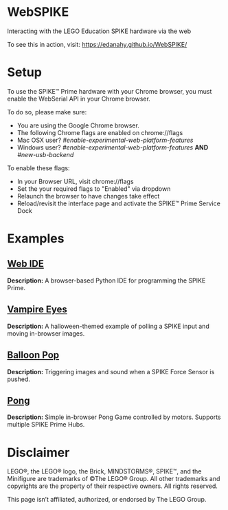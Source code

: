 # WebSPIKE
Interacting with the LEGO Education SPIKE hardware via the web

To see this in action, visit: https://edanahy.github.io/WebSPIKE/

# Setup
To use the SPIKE™ Prime hardware with your Chrome browser, you must enable the WebSerial API in your Chrome browser.

To do so, please make sure:
- You are using the Google Chrome browser.
- The following Chrome flags are enabled on chrome://flags
- Mac OSX user? *#enable-experimental-web-platform-features*
- Windows user? *#enable-experimental-web-platform-features* **AND** *#new-usb-backend*

To enable these flags:
- In your Browser URL, visit chrome://flags
- Set the your required flags to "Enabled" via dropdown
- Relaunch the browser to have changes take effect
- Reload/revisit the interface page and activate the SPIKE™ Prime Service Dock

# Examples

## [Web IDE](https://edanahy.github.io/WebSPIKE/WebIDE/)

**Description:** A browser-based Python IDE for programming the SPIKE Prime.

## [Vampire Eyes](https://edanahy.github.io/WebSPIKE/VampireEyes/)

**Description:** A halloween-themed example of polling a SPIKE input and moving in-browser images.

## [Balloon Pop](https://edanahy.github.io/WebSPIKE/BalloonPop/)

**Description:** Triggering images and sound when a SPIKE Force Sensor is pushed.

## [Pong](https://edanahy.github.io/WebSPIKE/Pong/)

**Description:** Simple in-browser Pong Game controlled by motors. Supports multiple SPIKE Prime Hubs.

# Disclaimer
LEGO®, the LEGO® logo, the Brick, MINDSTORMS®, SPIKE™, and the Minifigure are trademarks of ©The LEGO® Group. All other trademarks and copyrights are the property of their respective owners. All rights reserved.

This page isn’t affiliated, authorized, or endorsed by The LEGO Group.
